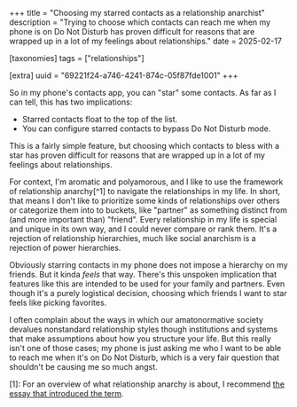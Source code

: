 +++
title = "Choosing my starred contacts as a relationship anarchist"
description = "Trying to choose which contacts can reach me when my phone is on Do Not Disturb has proven difficult for reasons that are wrapped up in a lot of my feelings about relationships."
date = 2025-02-17

[taxonomies]
tags = ["relationships"]

[extra]
uuid = "69221f24-a746-4241-874c-05f87fde1001"
+++

So in my phone's contacts app, you can "star" some contacts. As far as I can
tell, this has two implications:

- Starred contacts float to the top of the list.
- You can configure starred contacts to bypass Do Not Disturb mode.

This is a fairly simple feature, but choosing which contacts to bless with a
star has proven difficult for reasons that are wrapped up in a lot of my
feelings about relationships.

For context, I'm aromatic and polyamorous, and I like to use the framework of
relationship anarchy[^1] to navigate the relationships in my life. In short,
that means I don't like to prioritize some kinds of relationships over others or
categorize them into to buckets, like "partner" as something distinct from (and
more important than) "friend". Every relationship in my life is special and
unique in its own way, and I could never compare or rank them. It's a rejection
of relationship hierarchies, much like social anarchism is a rejection of power
hierarchies.

Obviously starring contacts in my phone does not impose a hierarchy on my
friends. But it kinda *feels* that way. There's this unspoken implication that
features like this are intended to be used for your family and partners. Even
though it's a purely logistical decision, choosing which friends I want to star
feels like picking favorites.

I often complain about the ways in which our amatonormative society devalues
nonstandard relationship styles though institutions and systems that make
assumptions about how you structure your life. But this really isn't one of
those cases; my phone is just asking me who I want to be able to reach me when
it's on Do Not Disturb, which is a very fair question that shouldn't be causing
me so much angst.

[1]: For an overview of what relationship anarchy is about, I recommend [the
essay that introduced the
term](https://theanarchistlibrary.org/library/andie-nordgren-the-short-instructional-manifesto-for-relationship-anarchy).
